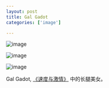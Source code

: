 ```yaml
---
layout: post
title: Gal Gadot
categories: ['image']

---
```

![image](/images/blog/gal-gadot-03.jpg)

![image](/images/blog/gal-gadot-02.jpg)

![image](/images/blog/gal-gadot-01.jpg)

Gal Gadot, [《速度与激情》](http://movie.douban.com/subject/4286017/) 中的长腿美女。
